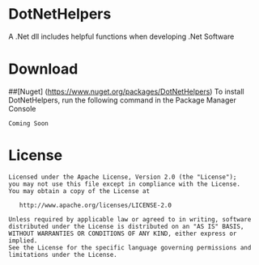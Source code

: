 # DotNetHelpers
A .Net dll includes helpful functions when developing .Net Software

# Download
##[Nuget] (https://www.nuget.org/packages/DotNetHelpers)
To install DotNetHelpers, run the following command in the Package Manager Console 
```
Coming Soon
```

# License
```
Licensed under the Apache License, Version 2.0 (the "License");
you may not use this file except in compliance with the License.
You may obtain a copy of the License at

   http://www.apache.org/licenses/LICENSE-2.0

Unless required by applicable law or agreed to in writing, software
distributed under the License is distributed on an "AS IS" BASIS,
WITHOUT WARRANTIES OR CONDITIONS OF ANY KIND, either express or implied.
See the License for the specific language governing permissions and
limitations under the License.
```
